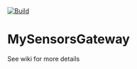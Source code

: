 [![Build](https://travis-ci.org/WSNhub/MySensorsGateway.svg?branch=master)](https://travis-ci.org/WSNhub/MySensorsGateway)

# MySensorsGateway

See wiki for more details
